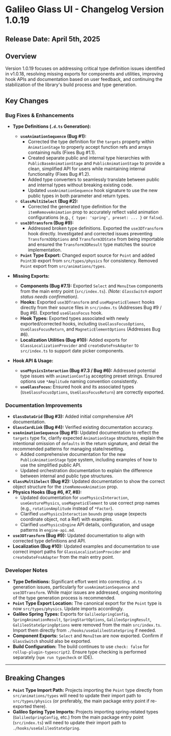 # Galileo Glass UI - Changelog Version 1.0.19

## Release Date: April 5th, 2025

## Overview

Version 1.0.19 focuses on addressing critical type definition issues identified in v1.0.18, resolving missing exports for components and utilities, improving hook APIs and documentation based on user feedback, and continuing the stabilization of the library's build process and type generation.

## Key Changes

### Bug Fixes & Enhancements

-   **Type Definitions (`.d.ts` Generation):**
    -   **`useAnimationSequence` (Bug #1):**
        -   Corrected the type definition for the `targets` property within `AnimationStage` to properly accept function refs and arrays containing nulls (Fixes Bug #1.1).
        -   Created separate public and internal type hierarchies with `PublicBaseAnimationStage` and `PublicAnimationStage` to provide a clean, simplified API for users while maintaining internal functionality (Fixes Bug #1.2).
        -   Added type converters to seamlessly translate between public and internal types without breaking existing code.
        -   Updated `useAnimationSequence` hook signature to use the new public types in both parameter and return types.
    -   **`GlassMultiSelect` (Bug #2):**
        -   Corrected the generated type definition for the `itemRemoveAnimation` prop to accurately reflect valid animation configurations (e.g., `{ type: 'spring', preset: ... }` or `false`).
    -   **`use3DTransform` (Bug #9):**
        -   Addressed broken type definitions. Exported the `use3DTransform` hook directly. Investigated and corrected issues preventing `Transform3DOptions` and `Transform3DState` from being importable and ensured the `Transform3DResult` type matches the source implementation.
    -   **`Point` Type Export:** Changed export source for `Point` and added `Point3D` export from `src/types/physics` for consistency. Removed `Point` export from `src/animations/types`.

-   **Missing Exports:**
    -   **Components (Bug #7.1):** Exported `Select` and `MenuItem` components from the main entry point (`src/index.ts`). *(Note: `GlassSwitch` export status needs confirmation)*.
    -   **Hooks:** Exported `use3DTransform` and `useMagneticElement` hooks directly from their source files in `src/index.ts` (Addresses Bug #9 / Bug #6). Exported `useGlassFocus` hook.
    -   **Hook Types:** Exported types associated with newly exported/corrected hooks, including `UseGlassFocusOptions`, `UseGlassFocusReturn`, and `MagneticElementOptions` (Addresses Bug #6).
    -   **Localization Utilities (Bug #10):** Added exports for `GlassLocalizationProvider` and `createDateFnsAdapter` to `src/index.ts` to support date picker components.

-   **Hook API & Usage:**
    -   **`usePhysicsInteraction` (Bug #7.3 / Bug #6):** Addressed potential type issues with `animationConfig` accepting preset strings. Ensured options use `*Amplitude` naming convention consistently.
    -   **`useGlassFocus`:** Ensured hook and its associated types (`UseGlassFocusOptions`, `UseGlassFocusReturn`) are correctly exported.

### Documentation Improvements

-   **`GlassDataGrid` (Bug #3):** Added initial comprehensive API documentation.
-   **`GlassCardLink` (Bug #4):** Verified existing documentation accuracy.
-   **`useAnimationSequence` (Bug #1):** Updated documentation to reflect the `targets` type fix, clarify expected `AnimationStage` structures, explain the intentional omission of `defaults` in the return signature, and detail the recommended patterns for managing state/resetting.
    -   Added comprehensive documentation for the new `PublicAnimationStage` type system, including examples of how to use the simplified public API.
    -   Updated orchestration documentation to explain the difference between internal and public type structures.
-   **`GlassMultiSelect` (Bug #2):** Updated documentation to show the correct object structure for the `itemRemoveAnimation` prop.
-   **Physics Hooks (Bug #6, #7, #8):**
    -   Updated documentation for `usePhysicsInteraction`, `useGesturePhysics`, `useMagneticElement` to use correct prop names (e.g., `rotationAmplitude` instead of `*Factor`).
    -   Clarified `usePhysicsInteraction` `bounds` prop usage (expects coordinate object, not a Ref) with examples.
    -   Clarified `usePhysicsEngine` API details, configuration, and usage patterns in `engine-api.md`.
-   **`use3DTransform` (Bug #9):** Updated documentation to align with corrected type definitions and API.
-   **Localization (Bug #10):** Updated examples and documentation to use correct import paths for `GlassLocalizationProvider` and `createDateFnsAdapter` from the main entry point.

### Developer Notes

-   **Type Definitions:** Significant effort went into correcting `.d.ts` generation issues, particularly for `useAnimationSequence` and `use3DTransform`. While major issues are addressed, ongoing monitoring of the type generation process is recommended.
-   **`Point` Type Export Location:** The canonical export for the `Point` type is now `src/types/physics`. Update imports accordingly.
-   **Galileo Spring Types:** Exports for `GalileoSpringConfig`, `SpringAnimationResult`, `SpringStartOptions`, `GalileoSpringResult`, `GalileoStateSpringOptions` were removed from the main `src/index.ts`. Import them directly from `./hooks/useGalileoStateSpring` if needed.
-   **Component Exports:** `Select` and `MenuItem` are now exported. Confirm if `GlassSwitch` should also be exported.
-   **Build Configuration:** The build continues to use `check: false` for `rollup-plugin-typescript2`. Ensure type checking is performed separately (`npm run typecheck` or IDE).

---

## Breaking Changes

-   **`Point` Type Import Path:** Projects importing the `Point` type directly from `src/animations/types` will need to update their import path to `src/types/physics` (or preferably, the main package entry point if re-exported there).
-   **Galileo Spring Type Imports:** Projects importing spring-related types (`GalileoSpringConfig`, etc.) from the main package entry point (`src/index.ts`) will need to update their import path to `./hooks/useGalileoStateSpring`.
